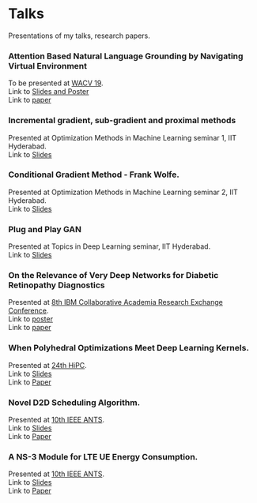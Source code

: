 # Talks
Presentations of my talks, research papers. 

### Attention Based Natural Language Grounding by Navigating Virtual Environment

To be presented at [WACV 19](http://wacv19.wacv.net/). <br/>
Link to [Slides and Poster](https://github.com/akileshbadrinaaraayanan/Talks/tree/master/WACV19) <br/>
Link to [paper](https://arxiv.org/abs/1804.08454)

### Incremental gradient, sub-gradient and proximal methods

Presented at Optimization Methods in Machine Learning seminar 1, IIT Hyderabad. <br/>
Link to [Slides](https://github.com/akileshbadrinaaraayanan/Talks/blob/master/incremental_methods.pdf)

### Conditional Gradient Method - Frank Wolfe. 

Presented at Optimization Methods in Machine Learning seminar 2, IIT Hyderabad. <br/>
Link to [Slides](https://github.com/akileshbadrinaaraayanan/Talks/blob/master/conditional-gradient-method.pdf)

### Plug and Play GAN 

Presented at Topics in Deep Learning seminar, IIT Hyderabad. <br/>
Link to [Slides](https://github.com/akileshbadrinaaraayanan/Talks/blob/master/ppgan-synthesizing-nips2016_presentation.pdf)

### On the Relevance of Very Deep Networks for Diabetic Retinopathy Diagnostics

Presented at [8th IBM Collaborative Academia Research Exchange Conference](http://icare2016.mybluemix.net/). <br/>
Link to [poster](https://github.com/akileshbadrinaaraayanan/Talks/blob/master/paper13_poster.pdf) <br/>
Link to [paper](https://link.springer.com/chapter/10.1007/978-981-10-6418-0_6)

### When Polyhedral Optimizations Meet Deep Learning Kernels.

Presented at [24th HiPC](https://hipc.org/2017/). <br/>
Link to [Slides](https://github.com/akileshbadrinaaraayanan/Talks/blob/master/HiPC_when_polyhedral_optimizations_meet_deep_learning_kernels.pdf) <br/>
Link to [Paper](https://drive.google.com/file/u/1/d/1yEi5kYJ8E66EnTPiKz3OCS0kX7NFadPo/view)

### Novel D2D Scheduling Algorithm.

Presented at [10th IEEE ANTS](http://ants2016.ieee-comsoc-ants.org/). <br/>
Link to [Slides](https://github.com/akileshbadrinaaraayanan/Talks/blob/master/D2D_scheduling_algorithm_ANTS.pdf) <br/>
Link to [Paper](https://ieeexplore.ieee.org/document/7947814)

### A NS-3 Module for LTE UE Energy Consumption. 

Presented at [10th IEEE ANTS](http://ants2016.ieee-comsoc-ants.org/). <br/>
Link to [Slides](https://github.com/akileshbadrinaaraayanan/Talks/blob/master/NS3_module_ANTS_2016.pdf) <br/>
Link to [Paper](https://ieeexplore.ieee.org/document/7947829)
